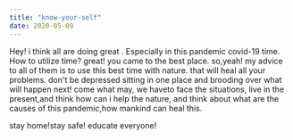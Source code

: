 ```yaml
---
title: "know-your-self"
date: 2020-05-09
---
```

Hey! i think all are doing great .
Especially in this pandemic covid-19 time.
How to utilize time?
great! you came to the best place.
so,yeah! my advice to all of them is to use this best time with nature.
that will heal  all your problems.
don't be depressed sitting in one place and brooding over what will happen next!
come what may, we haveto face the situations,
live in the present,and think how can i help the nature,
and think about what are the causes of this pandemic,how mankind can heal this.

stay home!stay safe! educate everyone!
